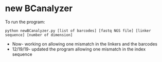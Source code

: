 # new BCanalyzer
To run the program:
```
python newBCanalyzer.py [list of barcodes] [fastq NGS file] [linker sequence] [number of dimension]
```
- Now- working on allowing one mismatch in the linkers and the barcodes
- 12/19/19- updated the program allowing one mismatch in the index sequence
